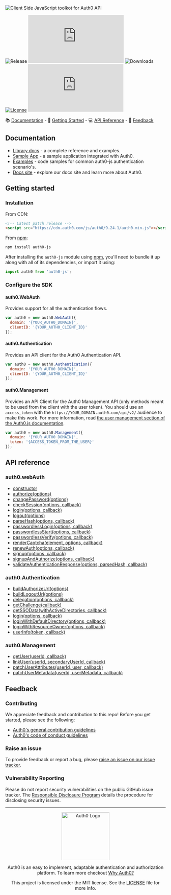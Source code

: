![Client Side JavaScript toolkot for Auth0 API](https://cdn.auth0.com/website/sdks/banners/auth0-js-banner.png)

![Release](https://img.shields.io/npm/v/auth0-js)
[![Codecov](https://img.shields.io/codecov/c/github/auth0/auth0.js)](https://codecov.io/gh/auth0/auth0.js)
![Downloads](https://img.shields.io/npm/dw/auth0-js)
[![License](https://img.shields.io/:license-MIT-blue.svg?style=flat)](https://opensource.org/licenses/MIT)
[![CircleCI](https://img.shields.io/circleci/build/github/auth0/auth0.js)](https://circleci.com/gh/auth0/auth0.js)

📚 [Documentation](#documentation) - 🚀 [Getting Started](#getting-started) - 💻 [API Reference](#api-reference) - 💬 [Feedback](#feedback)

## Documentation

- [Library docs](https://auth0.com/docs/libraries/auth0js) - a complete reference and examples.
- [Sample App](https://github.com/auth0/auth0.js/blob/master/example/) - a sample application integrated with Auth0.
- [Examples](https://github.com/auth0/auth0.js/blob/master/EXAMPLES.md) - code samples for common auth0-js authentication scenario's.
- [Docs site](https://www.auth0.com/docs) - explore our docs site and learn more about Auth0.

## Getting started

### Installation

From CDN:

```html
<!-- Latest patch release -->
<script src="https://cdn.auth0.com/js/auth0/9.24.1/auth0.min.js"></script>
```

From [npm](https://npmjs.org):

```sh
npm install auth0-js
```

After installing the `auth0-js` module using [npm](https://npmjs.org), you'll need to bundle it up along with all of its dependencies, or import it using:

```js
import auth0 from 'auth0-js';
```

### Configure the SDK

#### auth0.WebAuth

Provides support for all the authentication flows.

```js
var auth0 = new auth0.WebAuth({
  domain: '{YOUR_AUTH0_DOMAIN}',
  clientID: '{YOUR_AUTH0_CLIENT_ID}'
});
```

#### auth0.Authentication

Provides an API client for the Auth0 Authentication API.

```js
var auth0 = new auth0.Authentication({
  domain: '{YOUR_AUTH0_DOMAIN}',
  clientID: '{YOUR_AUTH0_CLIENT_ID}'
});
```

#### auth0.Management

Provides an API Client for the Auth0 Management API (only methods meant to be used from the client with the user token). You should use an `access_token` with the `https://YOUR_DOMAIN.auth0.com/api/v2/` audience to make this work. For more information, read [the user management section of the Auth0.js documentation](https://auth0.com/docs/libraries/auth0js/v9#user-management).

```js
var auth0 = new auth0.Management({
  domain: '{YOUR_AUTH0_DOMAIN}',
  token: '{ACCESS_TOKEN_FROM_THE_USER}'
});
```

## API reference

### auth0.webAuth

- [constructor](https://auth0.github.io/auth0.js/WebAuth.html#WebAuth)
- [authorize(options)](https://auth0.github.io/auth0.js/WebAuth.html#authorize)
- [changePassword(options)](https://auth0.github.io/auth0.js/WebAuth.html#changePassword)
- [checkSession(options, callback)](https://auth0.github.io/auth0.js/WebAuth.html#checkSession)
- [login(options, callback)](https://auth0.github.io/auth0.js/WebAuth.html#login)
- [logout(options)](https://auth0.github.io/auth0.js/WebAuth.html#logout)
- [parseHash(options, callback)](https://auth0.github.io/auth0.js/WebAuth.html#parseHash)
- [passwordlessLogin(options, callback)](https://auth0.github.io/auth0.js/WebAuth.html#passwordlessLogin)
- [passwordlessStart(options, callback)](https://auth0.github.io/auth0.js/WebAuth.html#passwordlessStart)
- [passwordlessVerify(options, callback)](https://auth0.github.io/auth0.js/WebAuth.html#passwordlessVerify)
- [renderCaptcha(element, options, callback)](https://auth0.github.io/auth0.js/WebAuth.html#renderCaptcha)
- [renewAuth(options, callback)](https://auth0.github.io/auth0.js/WebAuth.html#renewAuth)
- [signup(options, callback)](https://auth0.github.io/auth0.js/WebAuth.html#signup)
- [signupAndAuthorize(options, callback)](https://auth0.github.io/auth0.js/WebAuth.html#signupAndAuthorize)
- [validateAuthenticationResponse(options, parsedHash, callback)](https://auth0.github.io/auth0.js/WebAuth.html#validateAuthenticationResponse)

### auth0.Authentication

- [buildAuthorizeUrl(options)](https://auth0.github.io/auth0.js/Authentication.html#buildAuthorizeUrl)
- [buildLogoutUrl(options)](https://auth0.github.io/auth0.js/Authentication.html#buildLogoutUrl)
- [delegation(options, callback)](https://auth0.github.io/auth0.js/Authentication.html#delegation)
- [getChallenge(callback)](https://auth0.github.io/auth0.js/Authentication.html#getChallenge)
- [getSSOData(withActiveDirectories, callback)](https://auth0.github.io/auth0.js/Authentication.html#getSSOData)
- [login(options, callback)](https://auth0.github.io/auth0.js/Authentication.html#login)
- [loginWithDefaultDirectory(options, callback)](https://auth0.github.io/auth0.js/Authentication.html#loginWithDefaultDirectory)
- [loginWithResourceOwner(options, callback)](https://auth0.github.io/auth0.js/Authentication.html#loginWithResourceOwner)
- [userInfo(token, callback)](https://auth0.github.io/auth0.js/Authentication.html#userInfo)

### auth0.Management

- [getUser(userId, callback)](https://auth0.github.io/auth0.js/Management.html#getUser)
- [linkUser(userId, secondaryUserId, callback)](https://auth0.github.io/auth0.js/Management.html#linkUser)
- [patchUserAttributes(userId, user, callback)](https://auth0.github.io/auth0.js/Management.html#patchUserAttributes)
- [patchUserMetadata(userId, userMetadata, callback)](https://auth0.github.io/auth0.js/Management.html#patchUserMetadata)

## Feedback

### Contributing

We appreciate feedback and contribution to this repo! Before you get started, please see the following:

- [Auth0's general contribution guidelines](https://github.com/auth0/open-source-template/blob/master/GENERAL-CONTRIBUTING.md)
- [Auth0's code of conduct guidelines](https://github.com/auth0/open-source-template/blob/master/CODE-OF-CONDUCT.md)

### Raise an issue

To provide feedback or report a bug, please [raise an issue on our issue tracker](https://github.com/auth0/auth0.js/issues).

### Vulnerability Reporting

Please do not report security vulnerabilities on the public GitHub issue tracker. The [Responsible Disclosure Program](https://auth0.com/responsible-disclosure-policy) details the procedure for disclosing security issues.

---

<p align="center">
  <picture>
    <source media="(prefers-color-scheme: light)" srcset="https://cdn.auth0.com/website/sdks/logos/auth0_light_mode.png"   width="150">
    <source media="(prefers-color-scheme: dark)" srcset="https://cdn.auth0.com/website/sdks/logos/auth0_dark_mode.png" width="150">
    <img alt="Auth0 Logo" src="https://cdn.auth0.com/website/sdks/logos/auth0_light_mode.png" width="150">
  </picture>
</p>
<p align="center">Auth0 is an easy to implement, adaptable authentication and authorization platform. To learn more checkout <a href="https://auth0.com/why-auth0">Why Auth0?</a></p>
<p align="center">
This project is licensed under the MIT license. See the <a href="https://github.com/auth0/auth0.js/blob/master/LICENSE"> LICENSE</a> file for more info.</p>
